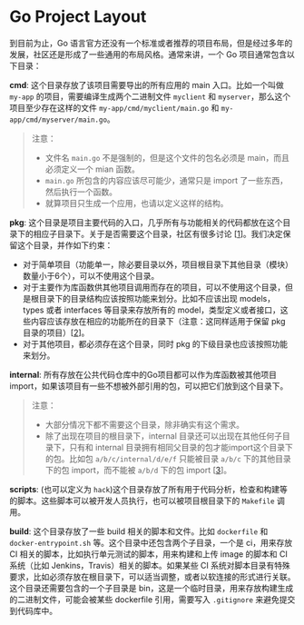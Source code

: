 # Go Project Layout

到目前为止，Go 语言官方还没有一个标准或者推荐的项目布局，但是经过多年的发展，社区还是形成了一些通用的布局风格。通常来讲，一个 Go 项目通常包含以下目录：

**cmd**: 这个目录存放了该项目需要导出的所有应用的 main 入口。比如一个叫做 `my-app` 的项目，需要编译生成两个二进制文件 `myclient` 和 `myserver`，那么这个项目至少存在这样的文件 `my-app/cmd/myclient/main.go` 和 `my-app/cmd/myserver/main.go`。

> 注意：
> - 文件名 `main.go` 不是强制的，但是这个文件的包名必须是 main，而且必须定义一个 mian 函数。
> - `main.go` 所包含的内容应该尽可能少，通常只是 import 了一些东西，然后执行一个函数。
> - 就算项目只生成一个应用，也请以定义这样的结构。

**pkg**: 这个目录是项目主要代码的入口，几乎所有与功能相关的代码都放在这个目录下的相应子目录下。关于是否需要这个目录，社区有很多讨论 [[1](https://github.com/golang-standards/project-layout/issues/10)]。我们决定保留这个目录，并作如下约束：
- 对于简单项目（功能单一，除必要目录以外，项目根目录下其他目录（模块）数量小于6个），可以不使用这个目录。
- 对于主要作为库函数供其他项目调用而存在的项目，可以不使用这个目录，但是根目录下的目录结构应该按照功能来划分。比如不应该出现 models，types 或者 interfaces 等目录来存放所有的 model，类型定义或者接口，这些内容应该存放在相应的功能所在的目录下（注意：这同样适用于保留 pkg 目录的项目）[[2](https://rakyll.org/style-packages/)]。
- 对于其他项目，都必须存在这个目录，同时 pkg 的下级目录也应该按照功能来划分。

**internal**: 所有存放在公共代码仓库中的Go项目都可以作为库函数被其他项目 import，如果该项目有一些不想被外部引用的包，可以把它们放到这个目录下。

> 注意：
> - 大部分情况下都不需要这个目录，除非确实有这个需求。
> - 除了出现在项目的根目录下，internal 目录还可以出现在其他任何子目录下，只有和 internal 目录拥有相同父目录的包才能import这个目录下的包。比如包 `a/b/c/internal/d/e/f` 只能被目录 `a/b/c` 下的其他目录下的包 import，而不能被 `a/b/d` 下的包 import [[3](https://golang.org/doc/go1.4#internalpackages)]。

**scripts**: (也可以定义为 `hack`)这个目录存放了所有用于代码分析，检查和构建等的脚本。这些脚本可以被开发人员执行，也可以被项目根目录下的 `Makefile` 调用。

**build**: 这个目录存放了一些 build 相关的脚本和文件。比如 `dockerfile` 和 `docker-entrypoint.sh` 等。这个目录中还包含两个子目录，一个是 ci，用来存放 CI 相关的脚本，比如执行单元测试的脚本，用来构建和上传 image 的脚本和 CI 系统（比如 Jenkins，Travis）相关的脚本。如果某些 CI 系统对脚本目录有特殊要求，比如必须存放在根目录下，可以适当调整，或者以软连接的形式进行关联。这个目录还需要包含的一个子目录是 bin，这是一个临时目录，用来存放构建生成的二进制文件，可能会被某些 dockerfile 引用，需要写入 `.gitignore` 来避免提交到代码库中。
